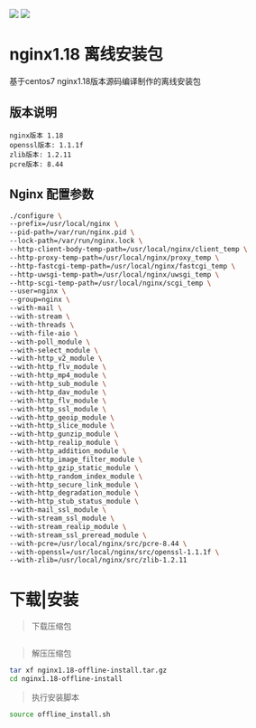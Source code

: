 ![](https://img.shields.io/badge/OS-Centos-informational?style=flat&logo=<LOGO_NAME>&logoColor=white&color=2bbc8a)
![](https://img.shields.io/badge/Nginx-informational?style=flat&logo=<LOGO_NAME>&logoColor=white&color=blue)
# nginx1.18 离线安装包
基于centos7 nginx1.18版本源码编译制作的离线安装包

## 版本说明
```
nginx版本 1.18
openssl版本: 1.1.1f
zlib版本: 1.2.11
pcre版本: 8.44
```
## Nginx 配置参数
```bash
./configure \
--prefix=/usr/local/nginx \
--pid-path=/var/run/nginx.pid \
--lock-path=/var/run/nginx.lock \
--http-client-body-temp-path=/usr/local/nginx/client_temp \
--http-proxy-temp-path=/usr/local/nginx/proxy_temp \
--http-fastcgi-temp-path=/usr/local/nginx/fastcgi_temp \
--http-uwsgi-temp-path=/usr/local/nginx/uwsgi_temp \
--http-scgi-temp-path=/usr/local/nginx/scgi_temp \
--user=nginx \
--group=nginx \
--with-mail \
--with-stream \
--with-threads \
--with-file-aio \
--with-poll_module \
--with-select_module \
--with-http_v2_module \
--with-http_flv_module \
--with-http_mp4_module \
--with-http_sub_module \
--with-http_dav_module \
--with-http_flv_module \
--with-http_ssl_module \
--with-http_geoip_module \
--with-http_slice_module \
--with-http_gunzip_module \
--with-http_realip_module \
--with-http_addition_module \
--with-http_image_filter_module \
--with-http_gzip_static_module \
--with-http_random_index_module \
--with-http_secure_link_module \
--with-http_degradation_module \
--with-http_stub_status_module \
--with-mail_ssl_module \
--with-stream_ssl_module \
--with-stream_realip_module \
--with-stream_ssl_preread_module \
--with-pcre=/usr/local/nginx/src/pcre-8.44 \
--with-openssl=/usr/local/nginx/src/openssl-1.1.1f \
--with-zlib=/usr/local/nginx/src/zlib-1.2.11
```
# 下载|安装
>下载压缩包
```bash

```
>解压压缩包
```bash
tar xf nginx1.18-offline-install.tar.gz
cd nginx1.18-offline-install
```
>执行安装脚本
```bash
source offline_install.sh
```
